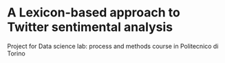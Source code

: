 # A Lexicon-based approach to Twitter sentimental analysis
Project for Data science lab: process and methods course in Politecnico di Torino
